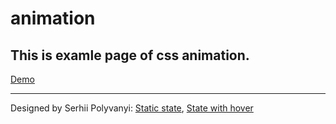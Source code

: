 # animation
## This is examle page of css animation.
[Demo](https://ekaterinabaskina.github.io/animation/skate/)
***
Designed by Serhii Polyvanyi:
[Static state](https://www.instagram.com/p/Biwxyf0B2nU/?taken-by=panpolevan_ux_ui), 
[State with hover](https://www.instagram.com/p/BizcQgDhKI7/?taken-by=panpolevan_ux_ui)
